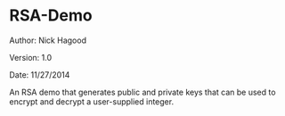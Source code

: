 RSA-Demo
========

Author: Nick Hagood 

Version: 1.0

Date: 11/27/2014

An RSA demo that generates public and private keys that can be used to encrypt and decrypt a user-supplied integer.
